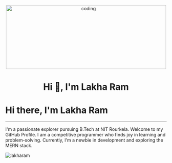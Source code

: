 <p align="center">
  <img alt="coding" width="500" height="200" src="[https://encrypted-tbn0.gstatic.com/images?q=tbn:ANd9GcRQxdwVeGXmPb9rdESKVRt7TgZDdwVwfE_j0w&s](https://user-images.githubusercontent.com/80444886/170894259-89b536b3-ac06-48d1-a2f4-ab80174ebe2c.png)">
</p>
<h1 align="center">Hi 👋, I'm Lakha Ram</h1>

 

# Hi there, I'm Lakha Ram

---

I'm a passionate explorer pursuing B.Tech at NIT Rourkela. Welcome to my GitHub Profile. I am a competitive programmer who finds joy in learning and problem-solving. Currently, I'm a newbie in development and exploring the MERN stack.

<p align="left">
  <img src="https://komarev.com/ghpvc/?username=lakharam&label=Profile%20views&color=0e75b6&style=flat" alt="lakharam" />
</p>

 
